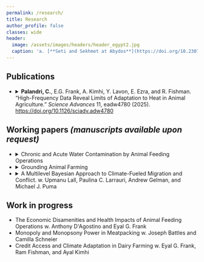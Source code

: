 ```yaml
---
permalink: /research/
title: Research
author_profile: false
classes: wide
header:
  image: /assets/images/headers/header_egypt2.jpg
  caption: 'a. [**Seti and Sekhmet at Abydos**](https://doi.org/10.2307/3269982){:target="_blank"}, b. [**Apis**](https://art.thewalters.org/detail/22249){:target="_blank"}'
---
```

## Publications

<ul class="dropdown-list">
  <li class="article">
    <details>
      <summary>
		  <strong>Palandri, C.</strong>, E.G. Frank, A. Kimhi, Y. Lavon, E. Ezra, and R. Fishman.
				“High-Frequency Data Reveal Limits of Adaptation to Heat in Animal Agriculture.”
				<em>Science Advances</em> 11, eadw4780 (2025).
				<a href="https://doi.org/10.1126/sciadv.adw4780">https://doi.org/10.1126/sciadv.adw4780</a>
	  </summary>
      <p>Understanding the impacts of climate change on food systems is a key research priority, but important sectors and the scope for adaptation remain underexplored. Here, we analyze over 320 million daily observations of milk production across 12 years, paired with survey data, to provide estimates of the effect of humid heat and the scope for adaptation. Results indicate that extreme heat reduces milk yield by up to 10%, with effects that persist for more than 10 days. Effects are stronger when cows are at more productive stages, suggesting a productivity-resilience tradeoff. Cooling infrastructure and management adjustments were widely adopted over the preceding two decades, but only partially mitigate these losses, reducing them by less than half. Given the technological advancement and the representation of the climate of key producing countries in our sample, these results suggest that adaptation strategies, even those at the technological frontier, may be insufficient to address climate change damages.</p>
    </details>
  </li>
</ul>

## Working papers _(manuscripts available upon request)_

<ul class="dropdown-list">
	<li class="article">
		<details>
			<summary>Chronic and Acute Water Contamination by Animal Feeding Operations</summary>
			<p>The majority of U.S. animal farming takes place in industrial Animal Feeding Operations (AFOs), where large quantities of manure are produced, stored, then typically spread onto fields. The concentration of animal waste is thought to threaten environmental and public health, as airborne and waterborne transmission puts communities at risk of environmental exposure to its contaminants. Water pollution from swine operations is of particular concern yet there are no robust causal estimates of this externality to date. I gather panel data of all permitted AFOs in the two main hog producing states — Iowa (2002-2017) and North Carolina (1997-2020) — and estimate the effects of animal production on downstream surface water quality readings.</p>
			<p>My analysis espouses the spatial structure of the underlying process by constructing station-specific drainage areas, and I use two identification strategies appropriate for the states’ regulatory settings and data resolution: the first leverages the spatiotemporal variation in animal production in Iowa, the second the randomness of intense precipitation events on North Carolina farms.</p>
			<p>I find deleterious effects across water quality indicators and across types of operations, including from facilities below the size threshold at which the industry is currently regulated. A daily rainfall extreme at an AFO increases downstream levels of fecal coliforms by 3.5%, and nutrients by 0.5-0.7%, relative to mean sample levels, while an additional swine operation in the average station drainage area increases nutrient concentrations by 3.8-10.7% and decreases dissolved oxygen by 1.1%, relative to sample mean levels. These effects are higher than previous findings focused on large dairies, and are higher for swine AFOs relative to all AFOs.</p>
		</details>
	</li>
	<li class="article">
		<details>
			<summary>Grounding Animal Farming</summary>
			<div class="dropdown-content">
				<div class="text-container">
					<p>Animal farming is at a crossroads in industrialized economies, where three frameworks for potential system futures dominate the debate: sustainable intensification, agroecology, and abolition. This paper takes a systems perspective that sheds light on some of the limitations of each approach, and brings together insights from various disciplines to propose a unifying framework.</p>
					<p>The argument first defines the boundaries and core components of the system of animal farming, and then identifies how each of the three frameworks addresses the interconnections between these elements. I bring forward key insights from research in agronomy, sociology, and philosophy, which directly address blind spots of each framework, in particular the conditions for sustainable human-animal interactions.</p>
					<p>To be sustainable, a framework for animal farming must address the interconnections of the three core components of this socio-ecological system: humans and their institutional structures, farm animals, and land. I articulate one which does: a grounded animal farming system. It recognizes the particular social relationships and the multiple carrying capacities at play as features that distinguish animal farming from other sectors of the economy. I show its parallels with proposed paradigms on how to pursue a larger socio-ecological transition.</p>
				</div>
				<img src="/assets/images/fig_papers/fig_groundingAF.png" alt="Image" class="align-right" />
			</div>
		</details>
	</li>
	<li class="article">
		<details>
			<summary>
				A Multilevel Bayesian Approach to Climate-Fueled Migration and Conflict. <span class="coauthors_unpublished">w. Upmanu Lall, Paulina C. Larrauri, Andrew Gelman, and Michael J. Puma</span>
			</summary>
			<p>Understanding how climate change affects conflict and migration requires rigorous approaches to causal inference. Often, assumptions underlying traditional linear fixed-effects models are not met in reported analyses, and these models frequently overlook the implicit predictive aims of climate–conflict–migration research. The strength of climate effects, especially in spatially heterogeneous settings, may then be poorly inferred and attributed. We apply a multilevel Bayesian modeling approach with partial pooling to better handle spatial heterogeneity, following prescreening to meet modeling assumptions. Applying this framework to a previously published conflict dataset, we show that fixed-effects models may overstate climate impacts in vulnerable regions and overlook critical dynamics in more resilient areas. This approach improves both internal and external validity by balancing bias and variance across regions. We highlight the value of combining econometric identification strategies with flexible statistical modeling to strengthen causal conclusions and enhance predictive performance in the climate-conflict-migration nexus.</p>
		</details>
	</li>
</ul>

## Work in progress

<ul class="bulleted-list">
	<li class="article">
		The Economic Disamenities and Health Impacts of Animal Feeding Operations
		<span class="coauthors_unpublished">w. Anthony D'Agostino and Eyal G. Frank</span>
	</li>
	<li class="article">
		Monopoly and Monopsony Power in Meatpacking 
		<span class="coauthors_unpublished">w. Joseph Battles and Camilla Schneier</span>
	</li>
	<li class="article">
		Credit Access and Climate Adaptation in Dairy Farming
		<span class="coauthors_unpublished">w. Eyal G. Frank, Ram Fishman, and Ayal Kimhi</span>
	</li>
</ul>